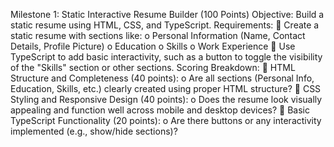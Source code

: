 Milestone 1: Static Interactive Resume Builder (100 Points)
Objective:
Build a static resume using HTML, CSS, and TypeScript.
Requirements:
 Create a static resume with sections like:
o Personal Information (Name, Contact Details, Profile Picture)
o Education
o Skills
o Work Experience
 Use TypeScript to add basic interactivity, such as a button to toggle the visibility of the
"Skills" section or other sections.
Scoring Breakdown:
 HTML Structure and Completeness (40 points):
o Are all sections (Personal Info, Education, Skills, etc.) clearly created using proper
HTML structure?
 CSS Styling and Responsive Design (40 points):
o Does the resume look visually appealing and function well across mobile and
desktop devices?
 Basic TypeScript Functionality (20 points):
o Are there buttons or any interactivity implemented (e.g., show/hide sections)?
